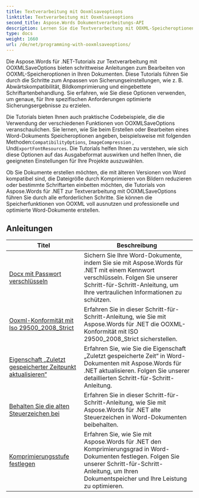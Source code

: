 ```yaml
---
title: Textverarbeitung mit Ooxmlsaveoptions
linktitle: Textverarbeitung mit Ooxmlsaveoptions
second_title: Aspose.Words Dokumentverarbeitungs-API
description: Lernen Sie die Textverarbeitung mit OOXML-Speicheroptionen in Aspose.Words für .NET. Umfassende Tutorials und Beispielcode zum Bearbeiten und Anpassen des Speicherns von Word-Dokumenten im OOXML-Format.
type: docs
weight: 1660
url: /de/net/programming-with-ooxmlsaveoptions/
---
```

Die Aspose.Words für .NET-Tutorials zur Textverarbeitung mit OOXMLSaveOptions bieten schrittweise Anleitungen zum Bearbeiten von OOXML-Speicheroptionen in Ihren Dokumenten. Diese Tutorials führen Sie durch die Schritte zum Anpassen von Sicherungseinstellungen, wie z. B. Abwärtskompatibilität, Bildkomprimierung und eingebettete Schriftartenbehandlung. Sie erfahren, wie Sie diese Optionen verwenden, um genaue, für Ihre spezifischen Anforderungen optimierte Sicherungsergebnisse zu erzielen.

 Die Tutorials bieten Ihnen auch praktische Codebeispiele, die die Verwendung der verschiedenen Funktionen von OOXMLSaveOptions veranschaulichen. Sie lernen, wie Sie beim Erstellen oder Bearbeiten eines Word-Dokuments Speicheroptionen angeben, beispielsweise mit folgenden Methoden:`CompatibilityOptions`, `ImageCompression` , Und`ExportFontResources`. Die Tutorials helfen Ihnen zu verstehen, wie sich diese Optionen auf das Ausgabeformat auswirken und helfen Ihnen, die geeigneten Einstellungen für Ihre Projekte auszuwählen.

Ob Sie Dokumente erstellen möchten, die mit älteren Versionen von Word kompatibel sind, die Dateigröße durch Komprimieren von Bildern reduzieren oder bestimmte Schriftarten einbetten möchten, die Tutorials von Aspose.Words für .NET zur Textverarbeitung mit OOXMLSaveOptions führen Sie durch alle erforderlichen Schritte. Sie können die Speicherfunktionen von OOXML voll ausnutzen und professionelle und optimierte Word-Dokumente erstellen.

 ## Anleitungen
| Titel | Beschreibung |
| --- | --- |
| [Docx mit Passwort verschlüsseln](./encrypt-docx-with-password/) | Sichern Sie Ihre Word-Dokumente, indem Sie sie mit Aspose.Words für .NET mit einem Kennwort verschlüsseln. Folgen Sie unserer Schritt-für-Schritt-Anleitung, um Ihre vertraulichen Informationen zu schützen. |
| [Ooxml-Konformität mit Iso 29500_2008_Strict](./ooxml-compliance-iso-29500_2008_strict/) | Erfahren Sie in dieser Schritt-für-Schritt-Anleitung, wie Sie mit Aspose.Words für .NET die OOXML-Konformität mit ISO 29500_2008_Strict sicherstellen. |
| [Eigenschaft „Zuletzt gespeicherter Zeitpunkt aktualisieren“](./update-last-saved-time-property/) | Erfahren Sie, wie Sie die Eigenschaft „Zuletzt gespeicherte Zeit“ in Word-Dokumenten mit Aspose.Words für .NET aktualisieren. Folgen Sie unserer detaillierten Schritt-für-Schritt-Anleitung. |
| [Behalten Sie die alten Steuerzeichen bei](./keep-legacy-control-chars/) | Erfahren Sie in dieser Schritt-für-Schritt-Anleitung, wie Sie mit Aspose.Words für .NET alte Steuerzeichen in Word-Dokumenten beibehalten. |
| [Komprimierungsstufe festlegen](./set-compression-level/) | Erfahren Sie, wie Sie mit Aspose.Words für .NET den Komprimierungsgrad in Word-Dokumenten festlegen. Folgen Sie unserer Schritt-für-Schritt-Anleitung, um Ihren Dokumentspeicher und Ihre Leistung zu optimieren. |